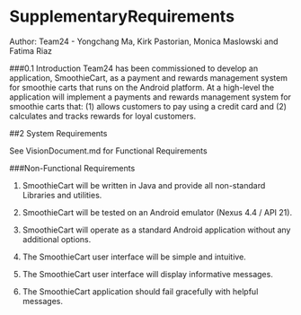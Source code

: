 # SupplementaryRequirements 

Author: Team24 - Yongchang Ma, Kirk Pastorian, Monica Maslowski and Fatima Riaz

###0.1 Introduction
Team24 has been commissioned to develop an  application, SmoothieCart, as a payment and rewards management system for smoothie carts that runs on the Android platform.  At a high-level the application will implement a payments and rewards management system for smoothie carts that: (1) allows  customers to pay using a credit card and (2) calculates and tracks rewards for loyal customers.

##2 System Requirements

See VisionDocument.md for Functional Requirements

###Non-Functional Requirements

1. SmoothieCart will be written in Java and provide all non-standard Libraries and utilities.

2. SmoothieCart will be tested on an Android emulator (Nexus 4.4 / API 21).

3. SmoothieCart will operate as a standard Android application without any additional options.

2. The SmoothieCart user interface will be simple and intuitive.
4. The SmoothieCart user interface will display informative messages.
5. The SmoothieCart application should fail gracefully with helpful messages.





